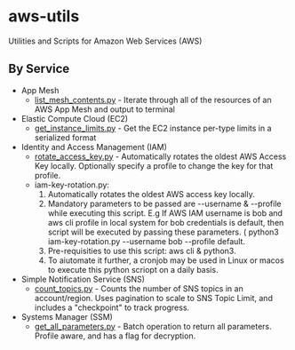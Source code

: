 # aws-utils
Utilities and Scripts for Amazon Web Services (AWS)

## By Service

* App Mesh
  * [list_mesh_contents.py](appmesh_list_mesh_contents/) - Iterate through all of the resources of an AWS App Mesh and output to terminal
* Elastic Compute Cloud (EC2)
  * [get_instance_limits.py](ec2_get_instance_limits/) - Get the EC2 instance per-type limits in a serialized format
* Identity and Access Management (IAM)
  * [rotate_access_key.py](iam_rotate_access_key/) - Automatically rotates the oldest AWS Access Key locally. Optionally specify a profile to change the key for that profile.
  * iam-key-rotation.py:
    1. Automatically rotates the oldest AWS access key locally.
    2. Mandatory parameters to be passed are --username & --profile while executing this script. E.g If AWS IAM username is bob and aws cli profile in local system for bob          credentials is default, then script will be executed by passing these parameters. ( python3 iam-key-rotation.py --username bob --profile default.
    3. Pre-requisities to use this script: aws cli & python3. 
    4. To aiutomate it further, a cronjob may be used in Linux or macos to execute this python scriopt on a daily basis.
* Simple Notification Service (SNS)
  * [count_topics.py](sns_count_topics/) - Counts the number of SNS topics in an account/region. Uses pagination to scale to SNS Topic Limit, and includes a "checkpoint" to track progress.
* Systems Manager (SSM)
  * [get_all_parameters.py](ssm_get_all_parameters/) - Batch operation to return all parameters. Profile aware, and has a flag for decryption.
